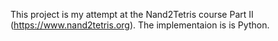 This project is my attempt at the Nand2Tetris course Part II (https://www.nand2tetris.org). The implementaion is is Python.
